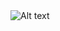 <img src="[url=https://www.hizliresim.com/iniy82c][img]https://i.hizliresim.com/iniy82c.png[/img][/url]" alt="Alt text" title="Optional title">
